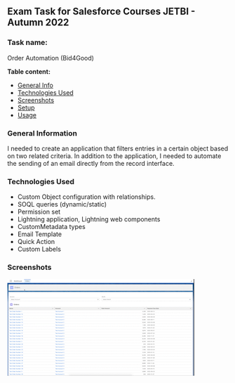 ## Exam Task for Salesforce Courses JETBI - Autumn 2022
### Task name: 
Order Automation (Bid4Good) 

**Table content:**
* [General Info](#general-information)
* [Technologies Used](#technologies-used)
* [Screenshots](#screenshots)
* [Setup](#setup)
* [Usage](#usage)

### General Information
I needed to create an application that filters entries in a certain object based on two related criteria. In addition to the application, I needed to automate the sending of an email directly from the record interface.

### Technologies Used
* Custom Object configuration with relationships.
* SOQL queries (dynamic/static)
* Permission set
* Lightning application, Lightning web components
* CustomMetadata types
* Email Template
* Quick Action
* Custom Labels

### Screenshots
![How it work](./img/Presentation__AdobeExpress.gif)

